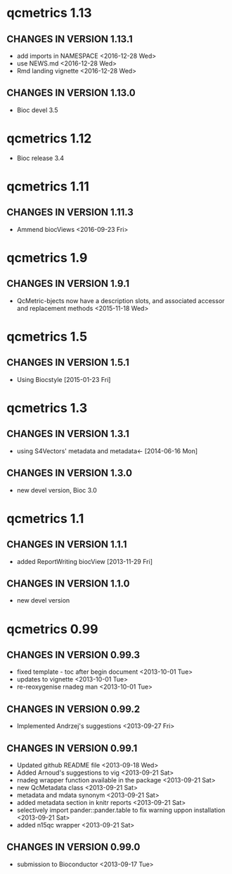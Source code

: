 # qcmetrics 1.13

## CHANGES IN VERSION 1.13.1

- add imports in NAMESPACE <2016-12-28 Wed>
- use NEWS.md <2016-12-28 Wed>
- Rmd landing vignette <2016-12-28 Wed>

## CHANGES IN VERSION 1.13.0
- Bioc devel 3.5

# qcmetrics 1.12

- Bioc release 3.4

# qcmetrics 1.11

## CHANGES IN VERSION 1.11.3

- Ammend biocViews <2016-09-23 Fri>

# qcmetrics 1.9

## CHANGES IN VERSION 1.9.1

- QcMetric-bjects now have a description slots, and associated
   accessor and replacement methods <2015-11-18 Wed>

# qcmetrics 1.5

## CHANGES IN VERSION 1.5.1

- Using Biocstyle [2015-01-23 Fri]

# qcmetrics 1.3

## CHANGES IN VERSION 1.3.1

- using S4Vectors' metadata and metadata<- [2014-06-16 Mon]

## CHANGES IN VERSION 1.3.0

- new devel version, Bioc 3.0

# qcmetrics 1.1

## CHANGES IN VERSION 1.1.1

- added ReportWriting biocView [2013-11-29 Fri]

## CHANGES IN VERSION 1.1.0

- new devel version

# qcmetrics 0.99

## CHANGES IN VERSION 0.99.3

- fixed template - toc after begin document <2013-10-01 Tue>
- updates to vignette <2013-10-01 Tue>
- re-reoxygenise rnadeg man <2013-10-01 Tue>

## CHANGES IN VERSION 0.99.2

- Implemented Andrzej's suggestions <2013-09-27 Fri>

## CHANGES IN VERSION 0.99.1

- Updated github README file <2013-09-18 Wed>
- Added Arnoud's suggestions to vig <2013-09-21 Sat>
- rnadeg wrapper function available in the package <2013-09-21 Sat>
- new QcMetadata class <2013-09-21 Sat>
- metadata and mdata synonym <2013-09-21 Sat>
- added metadata section in knitr reports <2013-09-21 Sat>
- selectively import pander::pander.table to fix warning 
   uppon installation <2013-09-21 Sat>
- added n15qc wrapper <2013-09-21 Sat>

## CHANGES IN VERSION 0.99.0

- submission to Bioconductor <2013-09-17 Tue>
